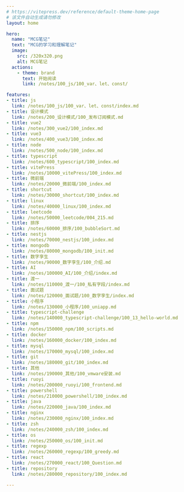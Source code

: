 ```yaml
---
# https://vitepress.dev/reference/default-theme-home-page
# 该文件自动生成请勿修改
layout: home

hero:
  name: "MCG笔记"
  text: "MCG的学习和理解笔记"
  image:
    src: /320x320.png
    alt: MCG笔记
  actions:
    - theme: brand
      text: 开始阅读
      link: /notes/100_js/100_var、let、const/

features:
- title: js
  link: /notes/100_js/100_var、let、const/index.md
- title: 设计模式
  link: /notes/200_设计模式/100_发布订阅模式.md
- title: vue2
  link: /notes/300_vue2/100_index.md
- title: vue3
  link: /notes/400_vue3/100_index.md
- title: node
  link: /notes/500_node/100_index.md
- title: typescript
  link: /notes/600_typescript/100_index.md
- title: vitePress
  link: /notes/10000_vitePress/100_index.md
- title: 微前端
  link: /notes/20000_微前端/100_index.md
- title: shortcut
  link: /notes/30000_shortcut/100_index.md
- title: linux
  link: /notes/40000_linux/100_index.md
- title: leetcode
  link: /notes/50000_leetcode/004_215.md
- title: 排序
  link: /notes/60000_排序/100_bubbleSort.md
- title: nestjs
  link: /notes/70000_nestjs/100_index.md
- title: mongodb
  link: /notes/80000_mongodb/100_init.md
- title: 数字孪生
  link: /notes/90000_数字孪生/100_介绍.md
- title: AI
  link: /notes/100000_AI/100_介绍/index.md
- title: 渡一
  link: /notes/110000_渡一/100_私有字段/index.md
- title: 面试题
  link: /notes/120000_面试题/100_数字孪生/index.md
- title: 小程序
  link: /notes/130000_小程序/100_uniapp.md
- title: typescript-challenge
  link: /notes/140000_typescript-challenge/100_13_hello-world.md
- title: npm
  link: /notes/150000_npm/100_scripts.md
- title: docker
  link: /notes/160000_docker/100_index.md
- title: mysql
  link: /notes/170000_mysql/100_index.md
- title: git
  link: /notes/180000_git/100_index.md
- title: 其他
  link: /notes/190000_其他/100_vmware安装.md
- title: ruoyi
  link: /notes/200000_ruoyi/100_frontend.md
- title: powershell
  link: /notes/210000_powershell/100_index.md
- title: java
  link: /notes/220000_java/100_index.md
- title: nginx
  link: /notes/230000_nginx/100_index.md
- title: zsh
  link: /notes/240000_zsh/100_index.md
- title: os
  link: /notes/250000_os/100_init.md
- title: regexp
  link: /notes/260000_regexp/100_greedy.md
- title: react
  link: /notes/270000_react/100_Question.md
- title: repository
  link: /notes/280000_repository/100_index.md

---
```

